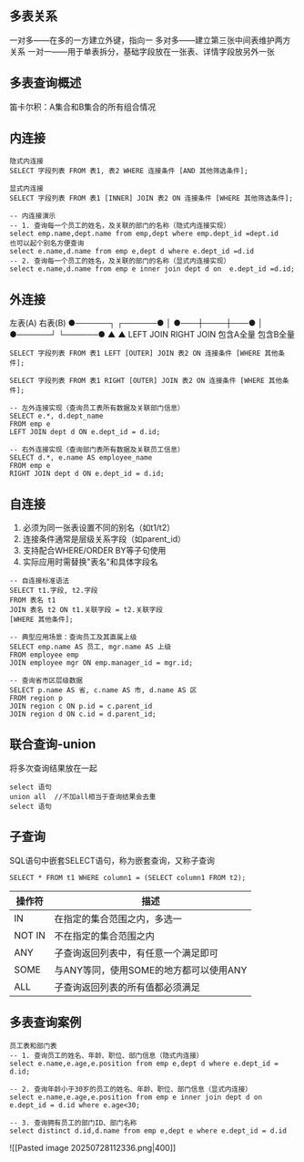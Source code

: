 ## 多表关系
一对多——在多的一方建立外键，指向一
多对多——建立第三张中间表维护两方关系
一对一——用于单表拆分，基础字段放在一张表、详情字段放另外一张

## 多表查询概述
笛卡尔积：A集合和B集合的所有组合情况

## 内连接
```mysql
隐式内连接
SELECT 字段列表 FROM 表1, 表2 WHERE 连接条件 [AND 其他筛选条件];

显式内连接
SELECT 字段列表 FROM 表1 [INNER] JOIN 表2 ON 连接条件 [WHERE 其他筛选条件];

-- 内连接演示 
-- 1. 查询每一个员工的姓名，及关联的部门的名称（隐式内连接实现） 
select emp.name,dept.name from emp,dept where emp.dept_id =dept.id
也可以起个别名方便查询
select e.name,d.name from emp e,dept d where e.dept_id =d.id
-- 2. 查询每一个员工的姓名，及关联的部门的名称（显式内连接实现）
select e.name,d.name from emp e inner join dept d on  e.dept_id =d.id;

```

## 外连接 
左表(A)        右表(B)
   ●──────┐    ┌──────●
   │  ●───┼────┼───●  │
   ●──────┘    └──────●
   ▲                  ▲
LEFT JOIN          RIGHT JOIN
包含A全量          包含B全量

```mysql
SELECT 字段列表 FROM 表1 LEFT [OUTER] JOIN 表2 ON 连接条件 [WHERE 其他条件];

SELECT 字段列表 FROM 表1 RIGHT [OUTER] JOIN 表2 ON 连接条件 [WHERE 其他条件];

-- 左外连接实现（查询员工表所有数据及关联部门信息）
SELECT e.*, d.dept_name 
FROM emp e 
LEFT JOIN dept d ON e.dept_id = d.id;

-- 右外连接实现（查询部门表所有数据及关联员工信息）
SELECT d.*, e.name AS employee_name
FROM emp e 
RIGHT JOIN dept d ON e.dept_id = d.id;
```

## 自连接
1. 必须为同一张表设置不同的别名（如t1/t2）
2. 连接条件通常是层级关系字段（如parent_id）
3. 支持配合WHERE/ORDER BY等子句使用
4. 实际应用时需替换"表名"和具体字段名
```mysql
-- 自连接标准语法
SELECT t1.字段, t2.字段
FROM 表名 t1
JOIN 表名 t2 ON t1.关联字段 = t2.关联字段
[WHERE 其他条件];

-- 典型应用场景：查询员工及其直属上级
SELECT emp.name AS 员工, mgr.name AS 上级
FROM employee emp
JOIN employee mgr ON emp.manager_id = mgr.id;

-- 查询省市区层级数据
SELECT p.name AS 省, c.name AS 市, d.name AS 区
FROM region p
JOIN region c ON p.id = c.parent_id
JOIN region d ON c.id = d.parent_id;
```

## 联合查询-union
将多次查询结果放在一起
```mysql
select 语句
union all  //不加all相当于查询结果会去重
select 语句
```

## 子查询
SQL语句中嵌套SELECT语句，称为嵌套查询，又称子查询
```mysql
SELECT * FROM t1 WHERE column1 = (SELECT column1 FROM t2);
```

| 操作符  | 描述                                   |
|---------|----------------------------------------|
| IN      | 在指定的集合范围之内，多选一             |
| NOT IN  | 不在指定的集合范围之内                   |
| ANY     | 子查询返回列表中，有任意一个满足即可       |
| SOME    | 与ANY等同，使用SOME的地方都可以使用ANY   |
| ALL     | 子查询返回列表的所有值都必须满足          |

## 多表查询案例
```mysql
员工表和部门表
-- 1. 查询员工的姓名、年龄、职位、部门信息（隐式内连接）
select e.name,e.age,e.position from emp e,dept d where e.dept_id = d.id;

-- 2. 查询年龄小于30岁的员工的姓名、年龄、职位、部门信息（显式内连接）  
select e.name,e.age,e.position from emp e inner join dept d on e.dept_id = d.id where e.age<30;

-- 3. 查询拥有员工的部门ID、部门名称  
select distinct d.id,d.name from emp e,dept e where e.dept_id = d.id
```
![[Pasted image 20250728112336.png|400]]